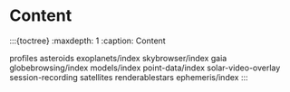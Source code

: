 # Content

:::{toctree}
:maxdepth: 1
:caption: Content

profiles
asteroids
exoplanets/index
skybrowser/index
gaia
globebrowsing/index
models/index
point-data/index
solar-video-overlay
session-recording
satellites
renderablestars
ephemeris/index
:::
